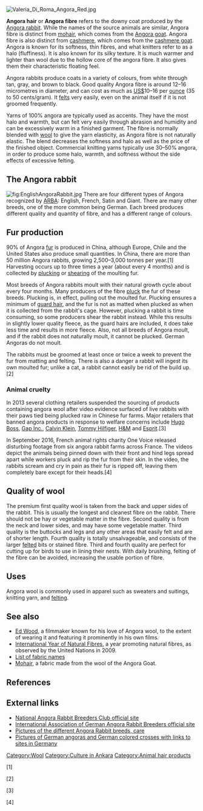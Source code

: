 ![](Valeria_Di_Roma_Angora_Red.jpg "Valeria_Di_Roma_Angora_Red.jpg")

**Angora hair** or **Angora fibre** refers to the downy coat produced by
the [Angora rabbit](Angora_rabbit "wikilink"). While the names of the
source animals are similar, Angora fibre is distinct from
[mohair](mohair "wikilink"), which comes from the [Angora
goat](Angora_goat "wikilink"). Angora fibre is also distinct from
[cashmere](cashmere_wool "wikilink"), which comes from the [cashmere
goat](cashmere_goat "wikilink"). Angora is known for its softness, thin
fibres, and what knitters refer to as a halo (fluffiness). It is also
known for its silky texture. It is much warmer and lighter than wool due
to the hollow core of the angora fibre. It also gives them their
characteristic floating feel.

Angora rabbits produce coats in a variety of colours, from white through
tan, gray, and brown to black. Good quality Angora fibre is around 12–16
micrometres in diameter, and can cost as much as
[US$](US_dollars "wikilink")10–16 per [ounce](ounce "wikilink") (35 to
50 cents/gram). It [felts](felt "wikilink") very easily, even on the
animal itself if it is not groomed frequently.

Yarns of 100% angora are typically used as accents. They have the most
halo and warmth, but can felt very easily through abrasion and humidity
and can be excessively warm in a finished garment. The fibre is normally
blended with [wool](wool "wikilink") to give the yarn elasticity, as
Angora fibre is not naturally elastic. The blend decreases the softness
and halo as well as the price of the finished object. Commercial
knitting yarns typically use 30–50% angora, in order to produce some
halo, warmth, and softness without the side effects of excessive
felting.

## The Angora rabbit

![](EnglishAngoraRabbit.jpg "fig:EnglishAngoraRabbit.jpg") There are
four different types of Angora recognized by
[ARBA](American_Rabbit_Breeders'_Association "wikilink"): English,
French, Satin and Giant. There are many other breeds, one of the more
common being German. Each breed produces different quality and quantity
of fibre, and has a different range of colours.

## Fur production

90% of Angora [fur](fur "wikilink") is produced in China, although
Europe, Chile and the United States also produce small quantities. In
China, there are more than 50 million Angora rabbits, growing
2,500–3,000 tonnes per year.[1] Harvesting occurs up to three times a
year (about every 4 months) and is collected by
[plucking](Plucking_(hair_removal) "wikilink") or
[shearing](Sheep_shearing "wikilink") of the moulting fur.

Most breeds of Angora rabbits moult with their natural growth cycle
about every four months. Many producers of the fibre
[pluck](Plucking_(hair_removal) "wikilink") the fur of these breeds.
Plucking is, in effect, pulling out the moulted fur. Plucking ensures a
minimum of [guard hair](guard_hair "wikilink"), and the fur is not as
matted when plucked as when it is collected from the rabbit's cage.
However, plucking a rabbit is time consuming, so some producers shear
the rabbit instead. While this results in slightly lower quality fleece,
as the guard hairs are included, it does take less time and results in
more fleece. Also, not all breeds of Angora moult, and if the rabbit
does not naturally moult, it cannot be plucked. German Angoras do not
moult.

The rabbits must be groomed at least once or twice a week to prevent the
fur from matting and felting. There is also a danger a rabbit will
ingest its own moulted fur; unlike a cat, a rabbit cannot easily be rid
of the build up.[2]

### Animal cruelty

In 2013 several clothing retailers suspended the sourcing of products
containing angora wool after video evidence surfaced of live rabbits
with their paws tied being plucked raw in Chinese fur farms. Major
retailers that banned angora products in response to welfare concerns
include [Hugo Boss](Hugo_Boss "wikilink"), [Gap
Inc.](Gap_Inc. "wikilink"), [Calvin Klein](Calvin_Klein "wikilink"),
[Tommy Hilfiger](Tommy_Hilfiger_Corporation "wikilink"),
[H&M](H&M "wikilink") and [Esprit](Esprit_Holdings "wikilink").[3]

In September 2016, French animal rights charity One Voice released
disturbing footage from six angora rabbit farms across France. The
videos depict the animals being pinned down with their front and hind
legs spread apart while workers pluck and rip the fur from their skin.
In the video, the rabbits scream and cry in pain as their fur is ripped
off, leaving them completely bare except for their heads.[4]

## Quality of wool

The premium first quality wool is taken from the back and upper sides of
the rabbit. This is usually the longest and cleanest fibre on the
rabbit. There should not be hay or vegetable matter in the fibre. Second
quality is from the neck and lower sides, and may have some vegetable
matter. Third quality is the buttocks and legs and any other areas that
easily felt and are of shorter length. Fourth quality is totally
unsalvageable, and consists of the larger [felted](felted "wikilink")
bits or stained fibre. Third and fourth quality are perfect for cutting
up for birds to use in lining their nests. With daily brushing, felting
of the fibre can be avoided, increasing the usable portion of fibre.

## Uses

Angora wool is commonly used in apparel such as sweaters and suitings,
knitting yarn, and [felting](felting "wikilink").

## See also

-   [Ed Wood](Ed_Wood "wikilink"), a filmmaker known for his love of
    Angora wool, to the extent of wearing it and featuring it
    prominently in his own films.
-   [International Year of Natural
    Fibres](International_Year_of_Natural_Fibres "wikilink"), a year
    promoting natural fibres, as observed by the United Nations in 2009.
-   [List of fabric names](List_of_fabric_names "wikilink")
-   [Mohair](Mohair "wikilink"), a fabric made from the wool of the
    Angora Goat.

## References

## External links

-   [National Angora Rabbit Breeders Club official
    site](http://www.nationalangorarabbitbreeders.com/)
-   [International Association of German Angora Rabbit Breeders official
    site](http://www.iagarb.org/)
-   [Pictures of the different Angora Rabbit breeds,
    care](http://www.wooliecreations.net/)
-   [Pictures of German angoras and German colored crosses with links to
    sites in
    Germany](https://web.archive.org/web/20061205032732/http://germanangora.net/)

[Category:Wool](Category:Wool "wikilink") [Category:Culture in
Ankara](Category:Culture_in_Ankara "wikilink") [Category:Animal hair
products](Category:Animal_hair_products "wikilink")

[1]

[2]

[3]

[4]